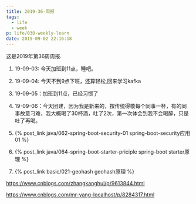 ```yaml
---
title: 2019-36-周报
tags:
  - life
  - week
p: life/030-weekly-learn
date: 2019-09-02 22:16:18
---
```


这是2019年第36周周报.

1. 19-09-03: 今天加班到11点，睡吧。

2. 19-09-04: 今天不到9点下班，还算轻松,回来学习kafka

3. 19-09-05：加班到11点，已经习惯了

4. 19-09-06：今天团建，因为我是新来的，按传统得敬每个同事一杯，有的同事故意刁难，我大概喝了30杯酒，吐了2次，第一次体会到我不会喝醉，只是吐了再喝。

5. {% post_link java/062-spring-boot-security-01 spring-boot-security应用01 %}

6. {% post_link java/064-spring-boot-starter-priciple spring-boot starter原理 %}

7. {% post_link basic/021-geohash  geohash原理 %}



https://www.cnblogs.com/zhangkanghui/p/9613844.html

https://www.cnblogs.com/mr-yang-localhost/p/8284317.html






